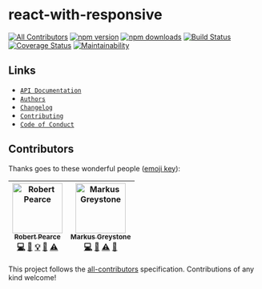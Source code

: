 # react-with-responsive
[![All Contributors](https://img.shields.io/badge/all_contributors-2-orange.svg?style=flat-square)](#contributors)
[![npm version](https://img.shields.io/npm/v/react-with-responsive.svg)](https://www.npmjs.com/package/react-with-responsive) [![npm downloads](https://img.shields.io/npm/dt/react-with-responsive.svg)](https://www.npmjs.com/package/react-with-responsive) [![Build Status](https://travis-ci.org/rpearce/react-with-responsive.svg?branch=master)](https://travis-ci.org/rpearce/react-with-responsive) [![Coverage Status](https://coveralls.io/repos/github/rpearce/react-with-responsive/badge.svg?branch=master)](https://coveralls.io/github/rpearce/react-with-responsive?branch=master) [![Maintainability](https://api.codeclimate.com/v1/badges/8e4debef4b9f0e8acd6e/maintainability)](https://codeclimate.com/github/rpearce/react-with-responsive/maintainability)

## Links
* [`API Documentation`](./API.md)
* [`Authors`](./AUTHORS)
* [`Changelog`](./CHANGELOG.md)
* [`Contributing`](./CONTRIBUTING.md)
* [`Code of Conduct`](./CODE_OF_CONDUCT.md)

## Contributors

Thanks goes to these wonderful people ([emoji key](https://github.com/kentcdodds/all-contributors#emoji-key)):

<!-- ALL-CONTRIBUTORS-LIST:START - Do not remove or modify this section -->
<!-- prettier-ignore -->
| [<img src="https://avatars2.githubusercontent.com/u/592876?v=4" width="100px;" alt="Robert Pearce"/><br /><sub><b>Robert Pearce</b></sub>](https://robertwpearce.com)<br />[💻](https://github.com/rpearce/react-with-responsive/commits?author=rpearce "Code") [📖](https://github.com/rpearce/react-with-responsive/commits?author=rpearce "Documentation") [💡](#example-rpearce "Examples") [🤔](#ideas-rpearce "Ideas, Planning, & Feedback") [⚠️](https://github.com/rpearce/react-with-responsive/commits?author=rpearce "Tests") | [<img src="https://avatars2.githubusercontent.com/u/12430681?v=4" width="100px;" alt="Markus Greystone"/><br /><sub><b>Markus Greystone</b></sub>](https://github.com/mgreystone)<br />[💻](https://github.com/rpearce/react-with-responsive/commits?author=mgreystone "Code") [🤔](#ideas-mgreystone "Ideas, Planning, & Feedback") [⚠️](https://github.com/rpearce/react-with-responsive/commits?author=mgreystone "Tests") [👀](#review-mgreystone "Reviewed Pull Requests") |
| :---: | :---: |
<!-- ALL-CONTRIBUTORS-LIST:END -->

This project follows the [all-contributors](https://github.com/kentcdodds/all-contributors) specification. Contributions of any kind welcome!
